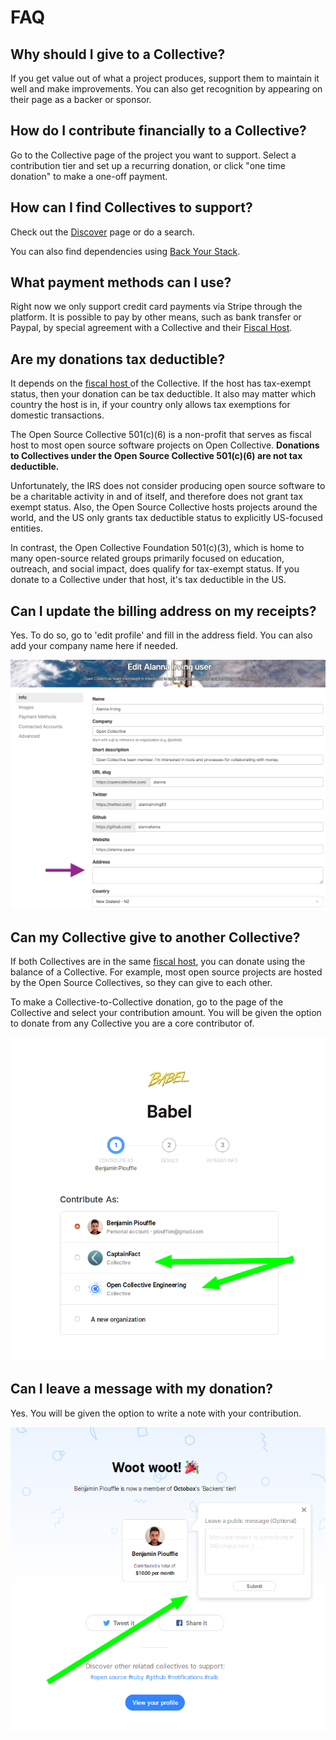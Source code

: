 # FAQ

## Why should I give to a Collective?

If you get value out of what a project produces, support them to maintain it well and make improvements. You can also get recognition by appearing on their page as a backer or sponsor.

## How do I contribute financially to a Collective?

Go to the Collective page of the project you want to support. Select a contribution tier and set up a recurring donation, or click "one time donation" to make a one-off payment.

## How can I find Collectives to support?

Check out the [Discover](https://opencollective.com/discover) page or do a search.

You can also find dependencies using [Back Your Stack](https://backyourstack.com/).

## What payment methods can I use?

Right now we only support credit card payments via Stripe through the platform. It is possible to pay by other means, such as bank transfer or Paypal, by special agreement with a Collective and their [Fiscal Host](https://github.com/opencollective/documentation/tree/7991781321e21c71705dddaf37775eeb78dbe972/hosts/README.md).

## Are my donations tax deductible?

It depends on the [fiscal host ](https://github.com/opencollective/documentation/tree/7991781321e21c71705dddaf37775eeb78dbe972/hosts/README.md)of the Collective. If the host has tax-exempt status, then your donation can be tax deductible. It also may matter which country the host is in, if your country only allows tax exemptions for domestic transactions.

The Open Source Collective 501\(c\)\(6\) is a non-profit that serves as fiscal host to most open source software projects on Open Collective. **Donations to Collectives under the Open Source Collective 501\(c\)\(6\) are not tax deductible.**

Unfortunately, the IRS does not consider producing open source software to be a charitable activity in and of itself, and therefore does not grant tax exempt status. Also, the Open Source Collective hosts projects around the world, and the US only grants tax deductible status to explicitly US-focused entities.

In contrast, the Open Collective Foundation 501\(c\)\(3\), which is home to many open-source related groups primarily focused on education, outreach, and social impact, does qualify for tax-exempt status. If you donate to a Collective under that host, it's tax deductible in the US.

## Can I update the billing address on my receipts?

Yes. To do so, go to 'edit profile' and fill in the address field. You can also add your company name here if needed.

![](../.gitbook/assets/screen-shot-2019-04-15-at-1.24.52-pm.png)

## Can my Collective give to another Collective?

If both Collectives are in the same [fiscal host](https://github.com/opencollective/documentation/tree/7991781321e21c71705dddaf37775eeb78dbe972/hosts/README.md), you can donate using the balance of a Collective. For example, most open source projects are hosted by the Open Source Collectives, so they can give to each other.

To make a Collective-to-Collective donation, go to the page of the Collective and select your contribution amount. You will be given the option to donate from any Collective you are a core contributor of.

![](../.gitbook/assets/image-2.png)

## Can I leave a message with my donation?

Yes. You will be given the option to write a note with your contribution.

![](../.gitbook/assets/image-3.png)

